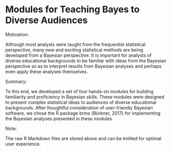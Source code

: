 # Modules for Teaching Bayes to Diverse Audiences
Motivation:

Although most analysts were taught from the frequentist statistical perspective, many new and exciting statistical methods are being developed from a Bayesian perspective. It is important for analysts of diverse educational backgrounds to be familiar with ideas from the Bayesian perspective so as to interpret results from Bayesian analyses and perhaps even apply these analyses themselves. 

Summary:

To this end, we developed a set of four hands-on modules for building familiarity and proficiency in Bayesian skills. These modules were designed to present complex statistical ideas to audiences of diverse educational backgrounds. After thoughtful consideration of user-friendly Bayesian software, we chose the R package brms (Bürkner, 2017) for implementing the Bayesian analyses presented in these modules.

Note: 

The raw R Markdown files are stored above and can be knitted for optimal user experience. 
